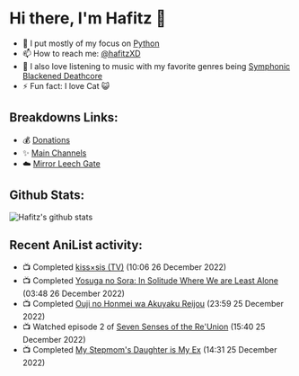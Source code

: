 # Hi there, I'm Hafitz 👋
- 🐍 I put mostly of my focus on [Python](https://python.org)
- 📫 How to reach me: [@hafitzXD](https://t.me/hafitzXD)
- 🎵 I also love listening to music with my favorite genres being [Symphonic Blackened Deathcore](https://youtu.be/qyYmS_iBcy4)
- ⚡ Fun fact: I love Cat 😺

## Breakdowns Links:
- 💰 [Donations](https://t.me/TheBreakdowns/2)
- ✨ [Main Channels](https://t.me/TheBreakdowns)
- ☁️ [Mirror Leech Gate](https://t.me/BreakdownsGate)

## Github Stats:
![Hafitz's github stats](https://github-readme-stats.vercel.app/api?username=breakdowns&show_icons=true&count_private=true&bg_color=00000000&text_color=777)

## Recent AniList activity:
<!-- ANILIST_ACTIVITY:start -->

-   📺 Completed [kiss×sis (TV)](https://anilist.co/anime/7593) (10:06 26 December 2022)
-   📺 Completed [Yosuga no Sora: In Solitude Where We are Least Alone](https://anilist.co/anime/8861) (03:48 26 December 2022)
-   📺 Completed [Ouji no Honmei wa Akuyaku Reijou](https://anilist.co/anime/135848) (23:59 25 December 2022)
-   📺 Watched episode 2 of [Seven Senses of the Re'Union](https://anilist.co/anime/100085) (15:40 25 December 2022)
-   📺 Completed [My Stepmom's Daughter is My Ex](https://anilist.co/anime/136934) (14:31 25 December 2022)

<!-- ANILIST_ACTIVITY:end -->
